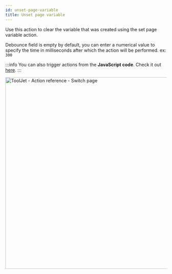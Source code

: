 ```yaml
---
id: unset-page-variable
title: Unset page variable
---
```


Use this action to clear the variable that was created using the set page variable action.

Debounce field is empty by default, you can enter a numerical value to specify the time in milliseconds after which the action will be performed. ex: `300`

:::info
You can also trigger actions from the **JavaScript code**. Check it out [here](/docs/how-to/run-actions-from-runjs).
:::

<div style={{textAlign: 'center'}}>

<img className="screenshot-full" src="/img/actions/page/unsetpagevar2.png" alt="ToolJet - Action reference - Switch page" width="600"/>

</div>
